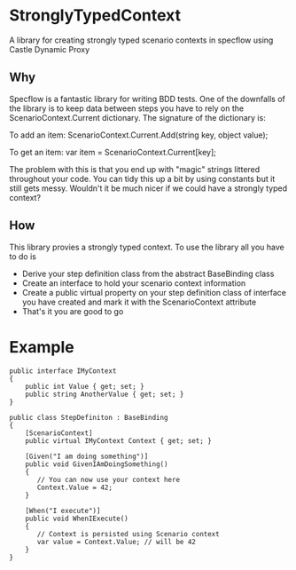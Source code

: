 StronglyTypedContext
====================

A library for creating strongly typed scenario contexts in specflow using Castle Dynamic Proxy

## Why

Specflow is a fantastic library for writing BDD tests.  One of the downfalls of the library is to keep data between steps you have to rely on the ScenarioContext.Current dictionary.  The signature of the dictionary is:

To add an item:
    ScenarioContext.Current.Add(string key, object value);

To get an item:
    var item = ScenarioContext.Current[key];

The problem with this is that you end up with "magic" strings littered throughout your code.  You can tidy this up a bit by using constants but it still gets messy.  Wouldn't it be much nicer if we could have a strongly typed context?

## How

This library provies a strongly typed context.  To use the library all you have to do is
* Derive your step definition class from the abstract BaseBinding class
* Create an interface to hold your scenario context information
* Create a public virtual property on your step definition class of interface you have created and mark it with the ScenarioContext attribute
* That's it you are good to go

Example
=======

    public interface IMyContext
    {
        public int Value { get; set; }
        public string AnotherValue { get; set; }
    }

    public class StepDefiniton : BaseBinding
    {
        [ScenarioContext]
        public virtual IMyContext Context { get; set; }

        [Given("I am doing something")]
        public void GivenIAmDoingSomething()
        {
           // You can now use your context here
           Context.Value = 42;
        }
    
        [When("I execute")]
        public void WhenIExecute()
        {
           // Context is persisted using Scenario context
           var value = Context.Value; // will be 42
        }
    }


